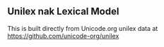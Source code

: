 Unilex nak Lexical Model
----------------------

This is built directly from Unicode.org unilex data at
https://github.com/unicode-org/unilex

